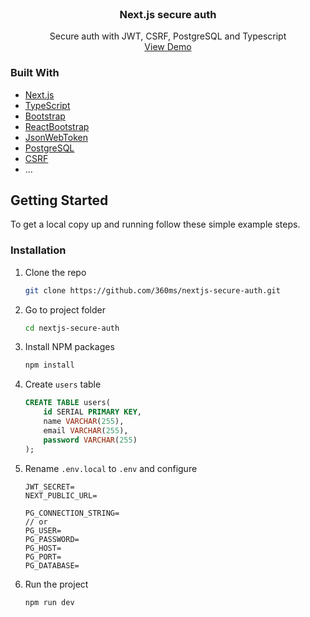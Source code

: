 <br />
<p align="center">
  <h3 align="center">Next.js secure auth</h3>
  <p align="center">
    Secure auth with JWT, CSRF, PostgreSQL and Typescript
    <br />
    <a href="https://nextjs-secure-auth.vercel.app">View Demo</a>
  </p>
</p>

### Built With

-   [Next.js](https://nextjs.org)
-   [TypeScript](https://www.typescriptlang.org)
-   [Bootstrap](https://getbootstrap.com)
-   [ReactBootstrap](https://react-bootstrap.github.io)
-   [JsonWebToken](https://jwt.io)
-   [PostgreSQL](https://www.postgresql.org)
-   [CSRF](https://www.npmjs.com/package/csrf)
-   ...

## Getting Started

To get a local copy up and running follow these simple example steps.
<br />

### Installation

1. Clone the repo

    ```sh
    git clone https://github.com/360ms/nextjs-secure-auth.git
    ```

2. Go to project folder

    ```sh
    cd nextjs-secure-auth
    ```

3. Install NPM packages

    ```sh
    npm install
    ```

4. Create `users` table

    ```sql
    CREATE TABLE users(
    	id SERIAL PRIMARY KEY,
    	name VARCHAR(255),
    	email VARCHAR(255),
    	password VARCHAR(255)
    );
    ```

5. Rename `.env.local` to `.env` and configure

    ```JS
    JWT_SECRET=
    NEXT_PUBLIC_URL=

    PG_CONNECTION_STRING=
    // or
    PG_USER=
    PG_PASSWORD=
    PG_HOST=
    PG_PORT=
    PG_DATABASE=
    ```

6. Run the project

    ```sh
    npm run dev
    ```
